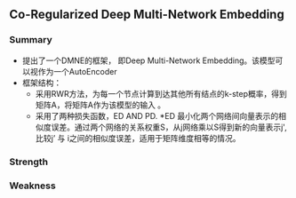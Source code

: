 ## Co-Regularized Deep Multi-Network Embedding
### Summary
  * 提出了一个DMNE的框架， 即Deep Multi-Network Embedding。该模型可以视作为一个AutoEncoder
  * 框架结构：
    * 采用RWR方法，为每一个节点计算到达其他所有结点的k-step概率，得到矩阵A，将矩阵A作为该模型的输入 。  
    * 采用了两种损失函数，ED AND PD. 
      *ED 最小化两个网络间向量表示的相似度误差。通过两个网络的关系权重S，从j网络乘以S得到新的向量表示j',比较j’ 与 i之间的相似度误差，适用于矩阵维度相等的情况。
### Strength
### Weakness
